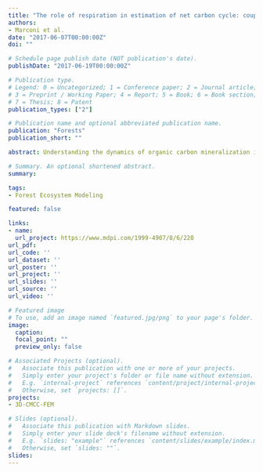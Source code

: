 ```yaml
---
title: "The role of respiration in estimation of net carbon cycle: coupling soil carbon dynamics and canopy turnover in a novel version of 3D-CMCC forest ecosystem model"
authors:
- Marconi et al.
date: "2017-06-07T00:00:00Z"
doi: ""

# Schedule page publish date (NOT publication's date).
publishDate: "2017-06-19T00:00:00Z"

# Publication type.
# Legend: 0 = Uncategorized; 1 = Conference paper; 2 = Journal article;
# 3 = Preprint / Working Paper; 4 = Report; 5 = Book; 6 = Book section;
# 7 = Thesis; 8 = Patent
publication_types: ["2"]

# Publication name and optional abbreviated publication name.
publication: "Forests"
publication_short: ""

abstract: Understanding the dynamics of organic carbon mineralization is fundamental in forecasting biosphere to atmosphere net carbon ecosystem exchange (NEE). With this perspective, we developed 3D-CMCC-PSM, a new version of the hybrid process based model 3D‐CMCC FEM where also heterotrophic respiration (R h) is explicitly simulated. The aim was to quantify NEE as a forward problem, by subtracting ecosystem respiration (R eco) to gross primary productivity (GPP). To do so, we developed a simplification of the soil carbon dynamics routine proposed in the DNDC (DeNitrification-DeComposition) computer simulation model. The method calculates decomposition as a function of soil moisture, temperature, state of the organic compartments, and relative abundance of microbial pools. Given the pulse dynamics of soil respiration, we introduced modifications in some of the principal constitutive relations involved in phenology and littering sub-routines. We quantified the model structure-related uncertainty in NEE, by running our training simulations over 1000 random parameter-sets extracted from parameter distributions expected from literature. 3D-CMCC-PSM predictability was tested on independent time series for 6 Fluxnet sites. The model resulted in daily and monthly estimations highly consistent with the observed time series. It showed lower predictability in Mediterranean ecosystems, suggesting that it may need further improvements in addressing evapotranspiration and water dynamics.

# Summary. An optional shortened abstract.
summary:

tags:
- Forest Ecosystem Modeling

featured: false

links:
- name:
  url_project: https://www.mdpi.com/1999-4907/8/6/220
url_pdf:
url_code: ''
url_dataset: ''
url_poster: ''
url_project: ''
url_slides: ''
url_source: ''
url_video: ''

# Featured image
# To use, add an image named `featured.jpg/png` to your page's folder.
image:
  caption:
  focal_point: ""
  preview_only: false

# Associated Projects (optional).
#   Associate this publication with one or more of your projects.
#   Simply enter your project's folder or file name without extension.
#   E.g. `internal-project` references `content/project/internal-project/index.md`.
#   Otherwise, set `projects: []`.
projects:
- 3D-CMCC-FEM

# Slides (optional).
#   Associate this publication with Markdown slides.
#   Simply enter your slide deck's filename without extension.
#   E.g. `slides: "example"` references `content/slides/example/index.md`.
#   Otherwise, set `slides: ""`.
slides:
---
```

